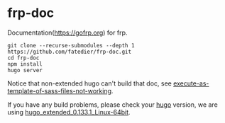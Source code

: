 # frp-doc

Documentation(https://gofrp.org) for frp.

```
git clone --recurse-submodules --depth 1 https://github.com/fatedier/frp-doc.git
cd frp-doc
npm install
hugo server
```

Notice that non-extended hugo can't build that doc, see [execute-as-template-of-sass-files-not-working](https://discourse.gohugo.io/t/execute-as-template-of-sass-files-not-working/17627/2).

If you have any build problems, please check your [hugo](https://github.com/gohugoio/hugo/releases) version, we are using [hugo_extended_0.133.1_Linux-64bit](https://github.com/gohugoio/hugo/releases/download/v0.133.1/hugo_extended_0.133.1_Linux-64bit.tar.gz).
